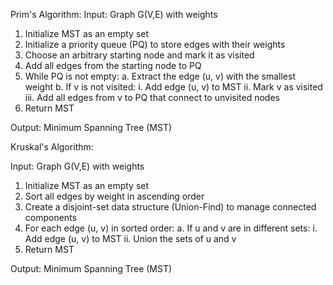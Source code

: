 Prim's Algorithm:
Input: Graph G(V,E) with weights


1. Initialize MST as an empty set
2. Initialize a priority queue (PQ) to store edges with their weights
3. Choose an arbitrary starting node and mark it as visited
4. Add all edges from the starting node to PQ
5. While PQ is not empty:
     a. Extract the edge (u, v) with the smallest weight
     b. If v is not visited:
           i. Add edge (u, v) to MST
          ii. Mark v as visited
         iii. Add all edges from v to PQ that connect to unvisited nodes
6. Return MST

Output: Minimum Spanning Tree (MST)


Kruskal's Algorithm:

Input: Graph G(V,E) with weights

1. Initialize MST as an empty set
2. Sort all edges by weight in ascending order
3. Create a disjoint-set data structure (Union-Find) to manage connected components
4. For each edge (u, v) in sorted order:
     a. If u and v are in different sets:
           i. Add edge (u, v) to MST
          ii. Union the sets of u and v
5. Return MST

Output: Minimum Spanning Tree (MST)